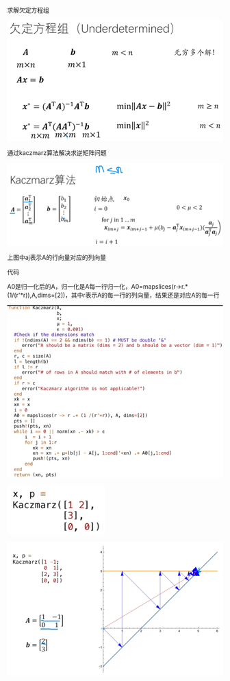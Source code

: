 求解欠定方程组

![image-20220610091207452](https://raw.githubusercontent.com/liang636600/cloudImg/master/images/image-20220610091207452.png)

通过kaczmarz算法解决求逆矩阵问题

![image-20220610092209920](https://raw.githubusercontent.com/liang636600/cloudImg/master/images/image-20220610092209920.png)

上图中aj表示A的行向量对应的列向量

代码

A0是归一化后的A，归一化是A每一行归一化，A0=mapslices(r->r.*(1/(r'*r)),A,dims=[2])，其中r表示A的每一行的列向量，结果还是对应A的每一行

![image-20220610092244494](https://raw.githubusercontent.com/liang636600/cloudImg/master/images/image-20220610092244494.png)

![image-20220610092807228](https://raw.githubusercontent.com/liang636600/cloudImg/master/images/image-20220610092807228.png)

![image-20220610092932312](https://raw.githubusercontent.com/liang636600/cloudImg/master/images/image-20220610092932312.png)

